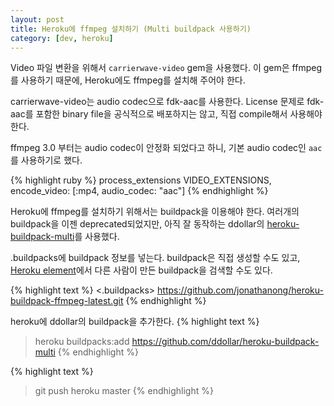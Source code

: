 ```yaml
---
layout: post
title: Heroku에 ffmpeg 설치하기 (Multi buildpack 사용하기)
category: [dev, heroku]
---
```



Video 파일 변환을 위해서 `carrierwave-video` gem을 사용했다. 이 gem은 ffmpeg를 사용하기 때문에, Heroku에도 ffmpeg를 설치해 주어야 한다.

carrierwave-video는 audio codec으로 fdk-aac를 사용한다. License 문제로 fdk-aac를 포함한 binary file을 공식적으로 배포하지는 않고, 직접 compile해서 사용해야 한다.

ffmpeg 3.0 부터는 audio codec이 안정화 되었다고 하니, 기본 audio codec인 `aac`를 사용하기로 했다.

{% highlight ruby %}
  process_extensions VIDEO_EXTENSIONS, encode_video: [:mp4, audio_codec: "aac"]
{% endhighlight %}

Heroku에 ffmpeg를 설치하기 위해서는 buildpack을 이용해야 한다.
여러개의 buildpack을 이젠 deprecated되었지만, 아직 잘 동작하는 ddollar의 [heroku-buildpack-multi](https://github.com/ddollar/heroku-buildpack-multi)를 사용했다.

.buildpacks에 buildpack 정보를 넣는다. buildpack은 직접 생성할 수도 있고, [Heroku element](https://elements.heroku.com/buildpacks)에서 다른 사람이 만든 buildpack을 검색할 수도 있다.


{% highlight text %}
  <.buildpacks>
    https://github.com/jonathanong/heroku-buildpack-ffmpeg-latest.git
{% endhighlight %}

heroku에 ddollar의 buildpack을 추가한다.
{% highlight text %}
  > heroku buildpacks:add https://github.com/ddollar/heroku-buildpack-multi
{% endhighlight %}

{% highlight text %}
  > git push heroku master
{% endhighlight %}
